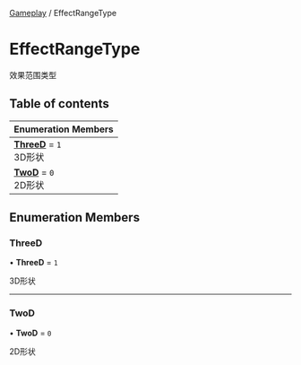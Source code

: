 [Gameplay](../modules/Gameplay.Gameplay.md) / EffectRangeType

# EffectRangeType <Badge type="tip" text="Enumeration" /> <Score text="EffectRangeType" />

效果范围类型

## Table of contents

| Enumeration Members |
| :-----|
| **[ThreeD](Gameplay.EffectRangeType.md#threed)** = ``1`` <br> 3D形状|
| **[TwoD](Gameplay.EffectRangeType.md#twod)** = ``0`` <br> 2D形状|

## Enumeration Members

### ThreeD <Score text="ThreeD" /> 

• **ThreeD** = ``1``

3D形状

___

### TwoD <Score text="TwoD" /> 

• **TwoD** = ``0``

2D形状

